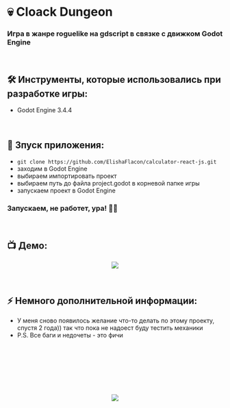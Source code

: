 <h1> 
    💀 Cloack Dungeon
</h1>

<h3>
Игра в жанре roguelike на gdscript в связке с движком Godot Engine
</h3>



</br>



<h2>
  🛠️ Инструменты, которые использовались при разработке игры:
</h2>

- Godot Engine 3.4.4



</br>



<h2>
  🚀 Зпуск приложения:
</h2>

- `git clone https://github.com/ElishaFlacon/calculator-react-js.git`
- заходим в Godot Engine
- выбираем импортировать проект
- выбираем путь до файла project.godot в корневой папке игры
- запускаем проект в Godot Engine
<h3>
    Запускаем, не работет, ура! 🗿🚬
</h3>



</br>



<h2>
 📺 Демо:
</h2>

<p align="center">
  <img src="https://user-images.githubusercontent.com/83610362/233336110-9856dadc-58bd-4a84-8964-13b067d494d4.png"/>
</p>



</br>



<h2>
⚡ Немного дополнительной информации:
</h2>

- У меня сново появилось желание что-то делать по этому проекту, спустя 2 года)) так что пока не надоест буду тестить механики
- P.S. Все баги и недочеты - это фичи



<br/>
<br/>
<br/>
<br/>
<br/>
<br/>



<p align="center">
  <img src="https://capsule-render.vercel.app/api?type=waving&color=d179b8&height=64&section=footer"/>
</p>
